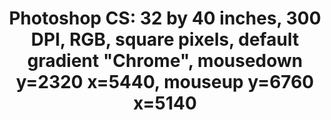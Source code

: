 ---
ee_id: '4135'
site: '1'
type: '2'
url: 2014-019-photoshop-cs
title: 'Photoshop CS: 32 by 40 inches, 300 DPI, RGB, square pixels, default gradient
  "Chrome", mousedown y=2320 x=5440, mouseup y=6760 x=5140'
year: '2014'
display_year: '2014'
medium: Chromogenic print
dims: 32x40in
pitch: ''
ps: ''
live_url: ''
related: ''
youtube: ''
related_code: ''
imgs: photoshop-cs-2014-019-full-database-FA.jpg
subheading: ''
download: ''
add_credit: ''
commission: ''
layout: things-i-made
---